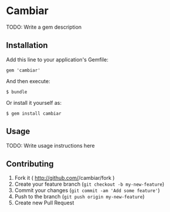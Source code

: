 # Cambiar

TODO: Write a gem description

## Installation

Add this line to your application's Gemfile:

    gem 'cambiar'

And then execute:

    $ bundle

Or install it yourself as:

    $ gem install cambiar

## Usage

TODO: Write usage instructions here

## Contributing

1. Fork it ( http://github.com/<my-github-username>/cambiar/fork )
2. Create your feature branch (`git checkout -b my-new-feature`)
3. Commit your changes (`git commit -am 'Add some feature'`)
4. Push to the branch (`git push origin my-new-feature`)
5. Create new Pull Request
